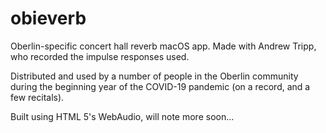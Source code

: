# obieverb
Oberlin-specific concert hall reverb macOS app. Made with Andrew Tripp, who recorded the impulse responses used.

Distributed <here> and used by a number of people in the Oberlin community during the beginning year of the COVID-19 pandemic (on a record, and a few recitals).

Built using HTML 5's WebAudio, will note more soon...
